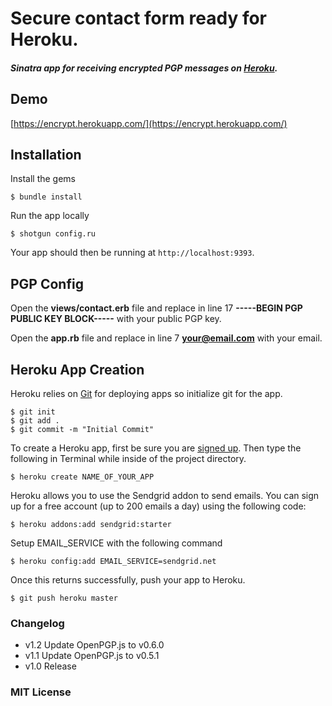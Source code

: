 # Secure contact form ready for Heroku.

#### _Sinatra app for receiving encrypted PGP messages on [Heroku](http://heroku.com)._

## Demo

[https://encrypt.herokuapp.com/](https://encrypt.herokuapp.com/)

## Installation

Install the gems

	$ bundle install

Run the app locally

	$ shotgun config.ru

Your app should then be running at `http://localhost:9393`.

## PGP Config

Open the **views/contact.erb** file and replace in line 17 **-----BEGIN PGP PUBLIC KEY BLOCK-----** with your public PGP key.

Open the **app.rb** file and replace in line 7 **your@email.com** with your email.

## Heroku App Creation

Heroku relies on [Git](http://devcenter.heroku.com/articles/git) for deploying apps so initialize git for the app.

	$ git init
	$ git add .
	$ git commit -m "Initial Commit"

To create a Heroku app, first be sure you are [signed up](https://api.heroku.com/signup). Then type the following in Terminal while inside of the project directory.

	$ heroku create NAME_OF_YOUR_APP

Heroku allows you to use the Sendgrid addon to send emails. You can sign up for a free account (up to 200 emails a day) using the following code:

	$ heroku addons:add sendgrid:starter
	
Setup EMAIL_SERVICE with the following command
	
	$ heroku config:add EMAIL_SERVICE=sendgrid.net

Once this returns successfully, push your app to Heroku.

	$ git push heroku master
	
### Changelog

* v1.2 Update OpenPGP.js to v0.6.0
* v1.1 Update OpenPGP.js to v0.5.1
* v1.0 Release

### MIT License

